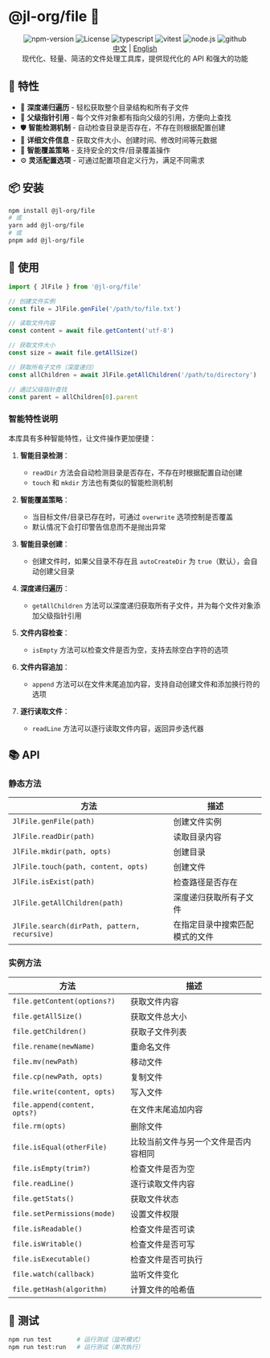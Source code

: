 # @jl-org/file 📁

<div align="center">
  <img alt="npm-version" src="https://img.shields.io/npm/v/@jl-org/file?color=red&logo=npm" />
  <img alt="License" src="https://img.shields.io/npm/l/@jl-org/file?color=blue" />
  <img alt="typescript" src="https://img.shields.io/badge/TypeScript-3178C6?logo=typescript&logoColor=white" />
  <img alt="vitest" src="https://img.shields.io/badge/Vitest-646CFF?logo=vitest&logoColor=white" />
  <img alt="node.js" src="https://img.shields.io/badge/Node.js-339933?logo=nodedotjs&logoColor=white" />
  <img alt="github" src="https://img.shields.io/badge/GitHub-181717?logo=github&logoColor=white" />
</div>

<div align="center">
  <a href="./README.md">中文</a>
  <span>|</span>
  <a href="./README.en.md">English</a>
</div>

<div align="center">
  现代化、轻量、简洁的文件处理工具库，提供现代化的 API 和强大的功能
</div>

## 🌟 特性

- 📂 **深度递归遍历** - 轻松获取整个目录结构和所有子文件
- 🔗 **父级指针引用** - 每个文件对象都有指向父级的引用，方便向上查找
- 🛡️ **智能检测机制** - 自动检查目录是否存在，不存在则根据配置创建
- 📏 **详细文件信息** - 获取文件大小、创建时间、修改时间等元数据
- 🧠 **智能覆盖策略** - 支持安全的文件/目录覆盖操作
- ⚙️ **灵活配置选项** - 可通过配置项自定义行为，满足不同需求

## 📦 安装

```bash
npm install @jl-org/file
# 或
yarn add @jl-org/file
# 或
pnpm add @jl-org/file
```

## 🚀 使用

```ts
import { JlFile } from '@jl-org/file'

// 创建文件实例
const file = JlFile.genFile('/path/to/file.txt')

// 读取文件内容
const content = await file.getContent('utf-8')

// 获取文件大小
const size = await file.getAllSize()

// 获取所有子文件（深度递归）
const allChildren = await JlFile.getAllChildren('/path/to/directory')

// 通过父级指针查找
const parent = allChildren[0].parent
```

### 智能特性说明

本库具有多种智能特性，让文件操作更加便捷：

1. **智能目录检测**：
   - `readDir` 方法会自动检测目录是否存在，不存在时根据配置自动创建
   - `touch` 和 `mkdir` 方法也有类似的智能检测机制

2. **智能覆盖策略**：
   - 当目标文件/目录已存在时，可通过 `overwrite` 选项控制是否覆盖
   - 默认情况下会打印警告信息而不是抛出异常

3. **智能目录创建**：
   - 创建文件时，如果父目录不存在且 `autoCreateDir` 为 `true`（默认），会自动创建父目录

4. **深度递归遍历**：
   - `getAllChildren` 方法可以深度递归获取所有子文件，并为每个文件对象添加父级指针引用

5. **文件内容检查**：
   - `isEmpty` 方法可以检查文件是否为空，支持去除空白字符的选项

6. **文件内容追加**：
   - `append` 方法可以在文件末尾追加内容，支持自动创建文件和添加换行符的选项

7. **逐行读取文件**：
   - `readLine` 方法可以逐行读取文件内容，返回异步迭代器

## 📚 API

### 静态方法

| 方法 | 描述 |
|------|------|
| `JlFile.genFile(path)` | 创建文件实例 |
| `JlFile.readDir(path)` | 读取目录内容 |
| `JlFile.mkdir(path, opts)` | 创建目录 |
| `JlFile.touch(path, content, opts)` | 创建文件 |
| `JlFile.isExist(path)` | 检查路径是否存在 |
| `JlFile.getAllChildren(path)` | 深度递归获取所有子文件 |
| `JlFile.search(dirPath, pattern, recursive)` | 在指定目录中搜索匹配模式的文件 |

### 实例方法

| 方法 | 描述 |
|------|------|
| `file.getContent(options?)` | 获取文件内容 |
| `file.getAllSize()` | 获取文件总大小 |
| `file.getChildren()` | 获取子文件列表 |
| `file.rename(newName)` | 重命名文件 |
| `file.mv(newPath)` | 移动文件 |
| `file.cp(newPath, opts)` | 复制文件 |
| `file.write(content, opts)` | 写入文件 |
| `file.append(content, opts?)` | 在文件末尾追加内容 |
| `file.rm(opts)` | 删除文件 |
| `file.isEqual(otherFile)` | 比较当前文件与另一个文件是否内容相同 |
| `file.isEmpty(trim?)` | 检查文件是否为空 |
| `file.readLine()` | 逐行读取文件内容 |
| `file.getStats()` | 获取文件状态 |
| `file.setPermissions(mode)` | 设置文件权限 |
| `file.isReadable()` | 检查文件是否可读 |
| `file.isWritable()` | 检查文件是否可写 |
| `file.isExecutable()` | 检查文件是否可执行 |
| `file.watch(callback)` | 监听文件变化 |
| `file.getHash(algorithm)` | 计算文件的哈希值 |

## 🧪 测试

```bash
npm run test       # 运行测试（监听模式）
npm run test:run   # 运行测试（单次执行）
```

